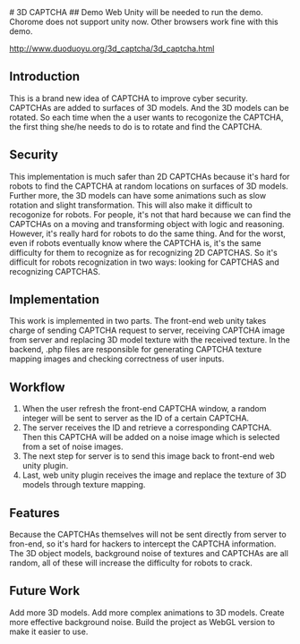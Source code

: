 <snippet>
  <content>
# 3D CAPTCHA
## Demo
Web Unity will be needed to run the demo.
Chorome does not support unity now. Other browsers work fine with this demo.

http://www.duoduoyu.org/3d_captcha/3d_captcha.html
## Introduction
This is a brand new idea of CAPTCHA to improve cyber security.
CAPTCHAs are added to surfaces of 3D models. And the 3D models can be rotated.
So each time when the a user wants to recogonize the CAPTCHA, the first thing she/he needs to do is to rotate and find the CAPTCHA.
## Security
This implementation is much safer than 2D CAPTCHAs because it's hard for robots to find the CAPTCHA at random locations on surfaces of 3D models.
Further more, the 3D models can have some animations such as slow rotation and slight transformation. This will also make it difficult to recogonize for robots.
For people, it's not that hard because we can find the CAPTCHAs on a moving and transforming object with logic and reasoning.
However, it's really hard for robots to do the same thing.
And for the worst, even if robots eventually know where the CAPTCHA is, it's the same difficulty for them to recognize as for recognizing 2D CAPTCHAS.
So it's difficult for robots recognization in two ways: looking for CAPTCHAS and recognizing CAPTCHAS.
## Implementation
This work is implemented in two parts. 
The front-end web unity takes charge of sending CAPTCHA request to server, receiving CAPTCHA image from server and replacing 3D model texture with the received texture.
In the backend, .php files are responsible for generating CAPTCHA texture mapping images and checking correctness of user inputs.
## Workflow
1. When the user refresh the front-end CAPTCHA window, a random integer will be sent to server as the ID of a certain CAPTCHA.
2. The server receives the ID and retrieve a corresponding CAPTCHA. Then this CAPTCHA will be added on a noise image which is selected from a set of noise images.
3. The next step for server is to send this image back to front-end web unity plugin.
4. Last, web unity plugin receives the image and replace the texture of 3D models through texture mapping.


## Features
Because the CAPTCHAs themselves will not be sent directly from server to fron-end, so it's hard for hackers to intercept the CAPTCHA information.
The 3D object models, background noise of textures and CAPTCHAs are all random, all of these will increase the difficulty for robots to crack.
## Future Work
Add more 3D models.
Add more complex animations to 3D models.
Create more effective background noise.
Build the project as WebGL version to make it easier to use.

></content>
  <tabTrigger></tabTrigger>
</snippet>

